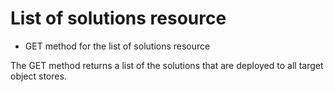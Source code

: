 # List of solutions resource

- GET method for the list of solutions resource

The GET method returns a list of the solutions that are deployed to all target object stores.